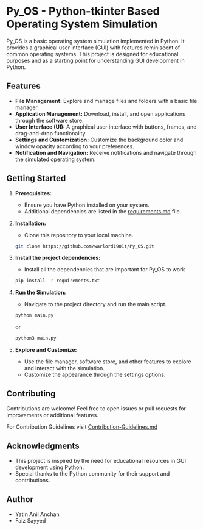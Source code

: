 # Py_OS - Python-tkinter Based Operating System Simulation

Py_OS is a basic operating system simulation implemented in Python. It provides a graphical user interface (GUI) with features reminiscent of common operating systems. This project is designed for educational purposes and as a starting point for understanding GUI development in Python.

## Features

- **File Management:** Explore and manage files and folders with a basic file manager.
- **Application Management:** Download, install, and open applications through the software store.
- **User Interface (UI):** A graphical user interface with buttons, frames, and drag-and-drop functionality.
- **Settings and Customization:** Customize the background color and window opacity according to your preferences.
- **Notification and Navigation:** Receive notifications and navigate through the simulated operating system.
  

## Getting Started

1. **Prerequisites:**
   - Ensure you have Python installed on your system.
   - Additional dependencies are listed in the [requirements.md](https://github.com/warlord1901t/Py_OS/blob/main/requirements.md) file.

2. **Installation:**
   - Clone this repository to your local machine.

   ```bash
   git clone https://github.com/warlord1901t/Py_OS.git
   ```

3. **Install the project dependencies:**
   - Install all the dependencies that are important for Py_OS to work
   ```bash
   pip install -r requirements.txt
   ```

4. **Run the Simulation:**
   - Navigate to the project directory and run the main script.

   ```bash
   python main.py
   ```
      or
   ```bash
   python3 main.py
   ```

5. **Explore and Customize:**
   - Use the file manager, software store, and other features to explore and interact with the simulation.
   - Customize the appearance through the settings options.


## Contributing
Contributions are welcome! Feel free to open issues or pull requests for improvements or additional features.

For Contribution Guidelines visit [Contribution-Guidelines.md](https://github.com/warlord1901t/Py_OS/blob/main/Contribution-Guidelines.md)

## Acknowledgments
- This project is inspired by the need for educational resources in GUI development using Python.
- Special thanks to the Python community for their support and contributions.


## Author
- Yatin Anil Anchan
- Faiz Sayyed   


